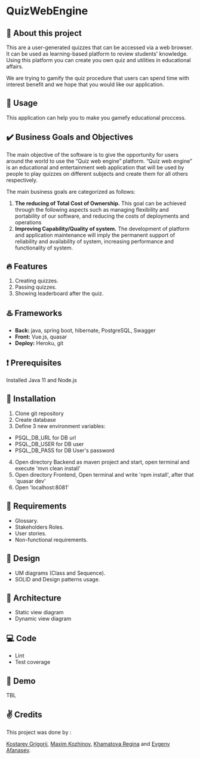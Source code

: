 # QuizWebEngine

## :wave: About this project
This are a user-generated quizzes that can be accessed via a web browser. It can be used as learning-based platform to review students' knowledge. Using this platform you can create you own quiz and utilities in educational affairs.

We are trying to gamify the quiz procedure that users can spend time with interest benefit and we hope that you would like our application.

## :game_die: Usage
This application can help you to make you gamefy educational proccess.

## :heavy_check_mark: Business Goals and Objectives
The main objective of the software is to give the opportunity for users around the world
to use the “Quiz web engine” platform. “Quiz web engine” is an educational and entertainment
web application that will be used by people to play quizzes on different subjects and create them
for all others respectively.

The main business goals are categorized as follows:
1. **The reducing of Total Cost of Ownership.**
This goal can be achieved through the following aspects such as managing flexibility
and portability of our software, and reducing the costs of deployments and operations
2. **Improving Capability/Quality of system.**
The development of platform and application maintenance will imply the permanent support of
reliability and availability of system, increasing performance and functionality of system.

## :fire: Features
1. Creating quizzes.
2. Passing quizzes.
3. Showing leaderboard after the quiz.

## :hotsprings: Frameworks
- **Back:** java, spring boot, hibernate, PostgreSQL, Swagger
- **Front:** Vue.js, quasar
- **Deploy:** Heroku, git

## :heavy_exclamation_mark: Prerequisites
Installed Java 11 and Node.js

## :wrench: Installation
1. Clone git repository
2. Create database
3. Define 3 new environment variables:
- PSQL_DB_URL for DB url
- PSQL_DB_USER for DB user
- PSQL_DB_PASS for DB User's password
4. Open directory Backend as maven project and start, open terminal and execute 'mvn clean install'
5. Open directory Frontend, Open terminal and write 'npm install', after that 'quasar dev'
6. Open 'localhost:8081'

## :bookmark_tabs: Requirements
- Glossary.
- Stakeholders Roles.
- User stories.
- Non-functional requirements.

## :art: Design
- UM diagrams (Class and Sequence).
- SOLID and Design patterns usage.

## :hammer: Architecture
- Static view diagram
- Dynamic view diagram

## :computer: Code
- Lint
- Test coverage

## :movie_camera: Demo
TBL

## :v: Credits
This project was done by :

[Kostarev Grigorii](https://github.com/none-word), [Maxim Kozhinov](https://github.com/Maxkoz777), [Khamatova Regina](https://github.com/Homa3030) and [Evgeny Afanasev](https://github.com/AfanasevEvgeny).
